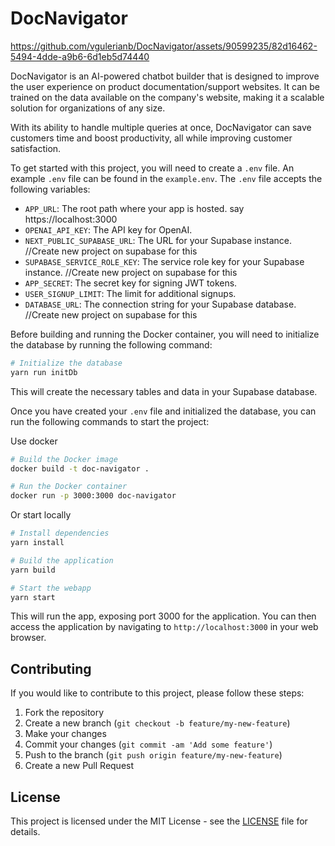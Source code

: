 # DocNavigator


https://github.com/vgulerianb/DocNavigator/assets/90599235/82d16462-5494-4dde-a9b6-6d1eb5d74440

DocNavigator is an AI-powered chatbot builder that is designed to improve the user experience on product documentation/support websites. It can be trained on the data available on the company's website, making it a scalable solution for organizations of any size.

With its ability to handle multiple queries at once, DocNavigator can save customers time and boost productivity, all while improving customer satisfaction.

To get started with this project, you will need to create a `.env` file. An example `.env` file can be found in the `example.env`. The `.env` file accepts the following variables:

- `APP_URL`: The root path where your app is hosted. say https://localhost:3000
- `OPENAI_API_KEY`: The API key for OpenAI.
- `NEXT_PUBLIC_SUPABASE_URL`: The URL for your Supabase instance. //Create new project on supabase for this
- `SUPABASE_SERVICE_ROLE_KEY`: The service role key for your Supabase instance. //Create new project on supabase for this
- `APP_SECRET`: The secret key for signing JWT tokens.
- `USER_SIGNUP_LIMIT`: The limit for additional signups.
- `DATABASE_URL`: The connection string for your Supabase database. //Create new project on supabase for this

Before building and running the Docker container, you will need to initialize the database by running the following command:

```bash
# Initialize the database
yarn run initDb
```

This will create the necessary tables and data in your Supabase database.

Once you have created your `.env` file and initialized the database, you can run the following commands to start the project:

Use docker

```bash
# Build the Docker image
docker build -t doc-navigator .

# Run the Docker container
docker run -p 3000:3000 doc-navigator
```

Or start locally

```bash
# Install dependencies
yarn install

# Build the application
yarn build

# Start the webapp
yarn start
```

This will run the app, exposing port 3000 for the application. You can then access the application by navigating to `http://localhost:3000` in your web browser.

## Contributing

If you would like to contribute to this project, please follow these steps:

1. Fork the repository
2. Create a new branch (`git checkout -b feature/my-new-feature`)
3. Make your changes
4. Commit your changes (`git commit -am 'Add some feature'`)
5. Push to the branch (`git push origin feature/my-new-feature`)
6. Create a new Pull Request

## License

This project is licensed under the MIT License - see the [LICENSE](LICENSE) file for details.
